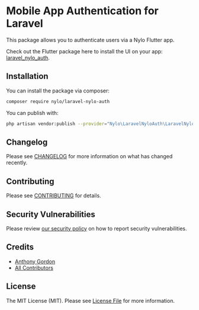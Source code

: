 # Mobile App Authentication for Laravel

This package allows you to authenticate users via a Nylo Flutter app.

Check out the Flutter package here to install the UI on your app: [laravel_nylo_auth](https://pub.dev/packages/laravel_auth_slate).

## Installation

You can install the package via composer:

``` bash
composer require nylo/laravel-nylo-auth
```

You can publish with:

``` bash
php artisan vendor:publish --provider="Nylo\LaravelNyloAuth\LaravelNyloAuthServiceProvider"
```

## Changelog

Please see [CHANGELOG](CHANGELOG.md) for more information on what has changed recently.

## Contributing

Please see [CONTRIBUTING](CONTRIBUTING.md) for details.

## Security Vulnerabilities

Please review [our security policy](../../security/policy) on how to report security vulnerabilities.

## Credits

- [Anthony Gordon](https://github.com/agordn52)
- [All Contributors](../../contributors)

## License

The MIT License (MIT). Please see [License File](LICENSE.md) for more information.
